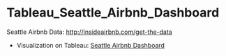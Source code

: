 # Tableau_Seattle_Airbnb_Dashboard

Seattle Airbnb Data: http://insideairbnb.com/get-the-data
* Visualization on Tableau: [Seattle Airbnb Dashboard](https://public.tableau.com/views/SeattleAirbnb_16875488509870/Dashboard1?:language=en-US&:display_count=n&:origin=viz_share_link "Visualization on Tableau")
